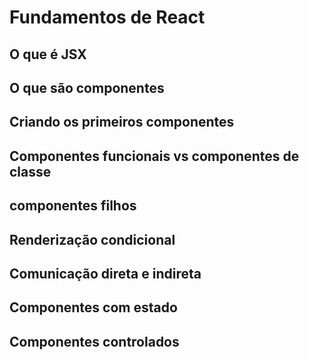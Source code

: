 # Fundamentos de React

## O que é JSX

## O que são componentes

## Criando os primeiros componentes 

## Componentes funcionais vs componentes de classe

## componentes filhos

## Renderização condicional

## Comunicação direta e indireta

## Componentes com estado

## Componentes controlados 

